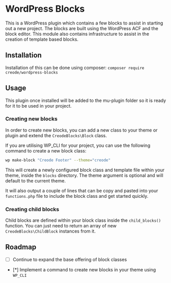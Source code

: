 # WordPress Blocks
This is a WordPress plugin which contains a few blocks to assist in starting out a new project. The blocks are built using the WordPress ACF and the block editor. This module also contains infrastructure to assist in the creation of template based blocks.

## Installation
Installation of this can be done using composer: `composer require creode/wordpress-blocks`

## Usage
This plugin once installed will be added to the mu-plugin folder so it is ready for it to be used in your project.

### Creating new blocks
In order to create new blocks, you can add a new class to your theme or plugin and extend the `CreodeBlocks\Block` class.

If you are utilising WP_CLI for your project, you can use the following command to create a new block class:

```bash
wp make-block "Creode Footer" --theme="creode"
```

This will create a newly configured block class and template file within your theme, inside the `blocks` directory. The theme argument is optional and will default to the current theme.

It will also output a couple of lines that can be copy and pasted into your `functions.php` file to include the block class and get started quickly.

### Creating child blocks
Child blocks are defined within your block class inside the `child_blocks()` function. You can just need to return an array of new `CreodeBlocks\ChildBlock` instances from it.

## Roadmap

- [ ] Continue to expand the base offering of block classes
- [*] Implement a command to create new blocks in your theme using `WP_CLI`
